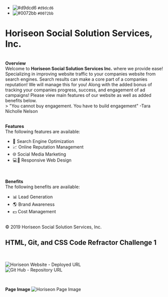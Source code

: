 - ![#d9dcd6](https://via.placeholder.com/15/d9dcd6/000000?text=+) `#d9dcd6`
- ![#0072bb](https://via.placeholder.com/15/0072bb/000000?text=+) `#0072bb`

<h1> Horiseon Social Solution Services, Inc.</h1>
</br>
<strong>Overview</strong>
</br>
Welcome to <strong>Horiseon Social Solution Services Inc.</strong> where we provide ease!
Specializing in improving website traffic to your companies website from search engines. 
Search results can make a core part of a companies reputation! We will manage this for you!
Along with the added bonus of tracking your companies progress, success, and engagement of ad campaigns! 
Please view main features of our website as well as added benefits below.
</br>
> "You cannot buy engagement. You have to build engagement" -Tara Nicholle Nelson

</br>
</br>

<strong>Features</strong>
</br>
The following features are available:
<ul>
  <li>🔎 Search Engine Optimization</li>
  <li>📈 Online Reputation Management</li>
  <li>🌐 Social Media Marketing</li>
  <li>💻📱 Responsive Web Design</li>
</ul>

</br>

<strong>Benefits</strong>
</br>
The following benefits are available:
<ul>
  <li>📊 Lead Generation</li>
  <li>🌎 Brand Awareness</li>
  <li>💵 Cost Management</li>
</ul>
</br>
© 2019 Horiseon Social Solution Services, Inc.

</br>

<h2>HTML, Git, and CSS Code Refractor Challenge 1</h2>
</br>

![Horiseon Website - Deployed URL](https://kaitlynskinner.github.io/Challenge-1/?raw=true)
</br>
![Git Hub - Repository URL](https://github.com/KaitlynSkinner/Challenge-1.git?raw=true)

</br>

<strong>Page Image</strong>
![Horiseon Page Image](https://github.com/KaitlynSkinner/Challenge-1/blob/cce8402b42e74a18286104fac9a6dac030ae04b4/assets/images/Horiseon_Image_Challenge-1_index.html%20(1).png?raw=true)
</br>
</br>
